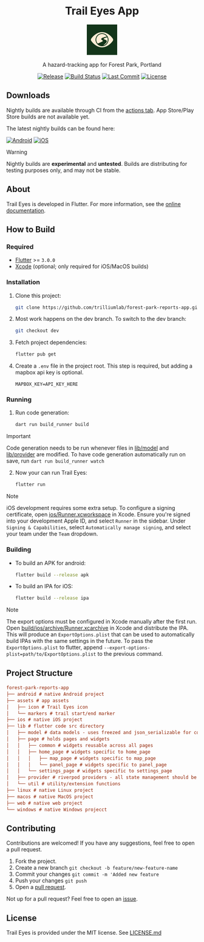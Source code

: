 <!-- Title + Logo -->
<br />
<div align="center">

  # Trail Eyes App

  <img src="assets/icon/icon.png" alt="Logo" width="80" height="80">

  A hazard-tracking app for Forest Park, Portland

  [![Release][release-shield]][release-url]
  [![Build Status][actions-shield]][actions-url]
  [![Last Commit][last-commit-shield]][last-commit-url]
  [![License][license-shield]][license-url]
</div>

## Downloads

Nightly builds are available through CI from the [actions tab][actions-url].
App Store/Play Store builds are not available yet.

The latest nightly builds can be found here:

[![Android][apk-shield]][apk-url]
[![iOS][ipa-shield]][ipa-url]

> [!WARNING]  
> Nightly builds are **experimental** and **untested**.
> Builds are distributing for testing purposes only, and may not be stable.

<!-- [![Play Store][play-store-shield]][play-store-url]
[![iOS][app-store-shield]][app-store-url] -->

## About

Trail Eyes is developed in Flutter.
For more information, see the [online documentation][flutter-docs-url].

## How to Build

### Required

- [Flutter][flutter-dep-url] >= `3.0.0`
- [Xcode][xcode-dep-url] (optional; only required for iOS/MacOS builds)

### Installation

1. Clone this project: 
   ```bash
   git clone https://github.com/trilliumlab/forest-park-reports-app.git
   ```

2. Most work happens on the dev branch. To switch to the dev branch:
   ```bash
   git checkout dev
   ```

3. Fetch project dependencies:
   ```bash
   flutter pub get
   ```

4. Create a `.env` file in the project root. This step is required, but adding a mapbox api key is optional.
   ```dotenv 
   MAPBOX_KEY=API_KEY_HERE
   ```

### Running

1. Run code generation:
   
   ```bash
   dart run build_runner build
   ```

> [!IMPORTANT]  
> Code generation needs to be run whenever files in [lib/model](lib/model) and [lib/provider](lib/provider)
> are modified.
> To have code generation automatically run on save, run `dart run build_runner watch`

2. Now your can run Trail Eyes:

   ```bash
   flutter run
   ```
  
> [!NOTE]  
> iOS development requires some extra setup. To configure a signing certificate,
> open [ios/Runner.xcworkspace](ios/Runner.xcworkspace) in Xcode. 
> Ensure you're signed into your development Apple ID, and select `Runner` in the sidebar.
> Under `Signing & Capabilities`, select `Automatically manage signing`,
> and select your team under the `Team` dropdown.

### Building

- To build an APK for android:

  ```bash
  flutter build --release apk
  ```

- To build an IPA for iOS:

  ```bash
  flutter build --release ipa
  ```

> [!NOTE]  
> The export options must be configured in Xcode manually after the first run.
> Open [build/ios/archive/Runner.xcarchive](build/ios/archive/Runner.xcarchive)
> in Xcode and distribute the IPA.
> This will produce an `ExportOptions.plist` that can be used to automatically build IPAs with the
> same settings in the future. To pass the `ExportOptions.plist` to flutter, append `--export-options-plist=path/to/ExportOptions.plist` to the previous command.

## Project Structure

```ini
forest-park-reports-app
├── android # native Android project
├── assets # app assets
│   ├── icon # Trail Eyes icon
│   └── markers # trail start/end marker
├── ios # native iOS project
├── lib # flutter code src directory
│   ├── model # data models - uses freezed and json_serializable for codegen
│   ├── page # holds pages and widgets
│   │   ├── common # widgets reusable across all pages
│   │   ├── home_page # widgets specific to home_page
│   │   │   ├── map_page # widgets specific to map_page
│   │   │   └── panel_page # widgets specific to panel_page
│   │   └── settings_page # widgets specific to settings_page
│   ├── provider # riverpod providers - all state management should be here
│   └── util # utility/extension functions
├── linux # native Linux project
├── macos # native MacOS project
├── web # native web project
└── windows # native Windows projecct
```

## Contributing

Contributions are welcomed! If you have any suggestions, feel free to open a pull request.

1. Fork the project.
2. Create a new branch `git checkout -b feature/new-feature-name`
3. Commit your changes `git commit -m 'Added new feature`
4. Push your changes `git push`
5. Open a [pull request][pr-url].

Not up for a pull request? Feel free to open an [issue][issues-url].

## License

Trail Eyes is provided under the MIT license. See [LICENSE.md](LICENSE.md)

<!-- Repository Links -->
[pr-url]: https://github.com/trilliumlab/forest-park-reports-app/pulls
[issues-url]: https://github.com/trilliumlab/forest-park-reports-app/issues

<!-- Status Links -->
[release-url]: https://github.com/trilliumlab/forest-park-reports-app/releases
[release-shield]: https://img.shields.io/github/v/release/trilliumlab/forest-park-reports-app?include_prereleases&style=for-the-badge
[actions-url]: https://github.com/trilliumlab/forest-park-reports-app/actions/workflows/flutter.yml
[actions-shield]: https://img.shields.io/github/actions/workflow/status/trilliumlab/forest-park-reports-app/flutter.yml?style=for-the-badge
[last-commit-url]: https://github.com/trilliumlab/forest-park-reports-app/commits/dev/
[last-commit-shield]: https://img.shields.io/github/last-commit/trilliumlab/forest-park-reports-app/dev?style=for-the-badge
[license-url]: LICENSE.md
[license-shield]: https://img.shields.io/github/license/trilliumlab/forest-park-reports-app?style=for-the-badge

<!-- Download Links -->
[apk-url]: https://nightly.link/trilliumlab/forest-park-reports-app/workflows/flutter/dev/forest_park_reports.apk.zip
[apk-shield]: https://img.shields.io/badge/APK-3DDC84?style=for-the-badge&logo=android&logoColor=white
[ipa-url]: https://nightly.link/trilliumlab/forest-park-reports-app/workflows/flutter/dev/forest_park_reports.ipa.zip
[ipa-shield]: https://img.shields.io/badge/IPA-000000?style=for-the-badge&logo=ios&logoColor=white

<!-- Store Links -->
[play-store-url]: none
[play-store-shield]: https://img.shields.io/badge/Google_Play-414141?style=for-the-badge&logo=google-play&logoColor=white
[app-store-url]: none
[app-store-shield]: https://img.shields.io/badge/App_Store-0D96F6?style=for-the-badge&logo=app-store&logoColor=white

<!-- Dependency links -->
[flutter-dep-url]: https://flutter.dev/
[xcode-dep-url]: https://developer.apple.com/xcode/

<!-- Docs links -->
[flutter-docs-url]: https://docs.flutter.dev/
